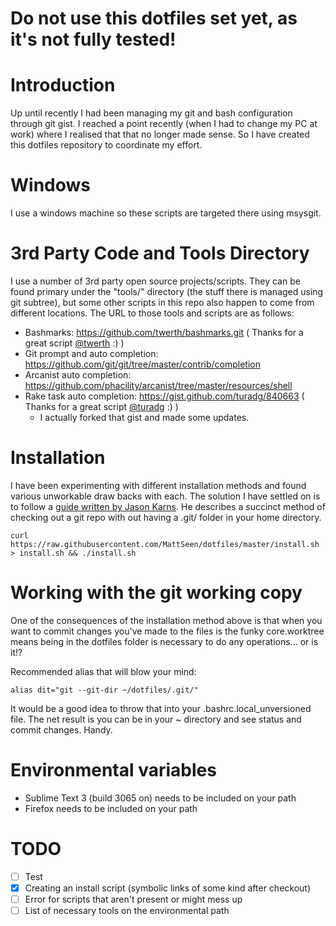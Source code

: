 <h1>Do not use this dotfiles set yet, as it's not fully tested!</h1>

Introduction
============

Up until recently I had been managing my git and bash configuration through git gist. I reached a point recently (when I had to change my PC at work) where I realised that that no longer made sense. So I have created this dotfiles repository to coordinate my effort.

Windows
=======

I use a windows machine so these scripts are targeted there using msysgit.

3rd Party Code and Tools Directory
==================================

I use a number of 3rd party open source projects/scripts. They can be found primary under the "tools/" directory (the stuff there is managed using git subtree), but some other scripts in this repo also happen to come from different locations. The URL to those tools and scripts are as follows:

- Bashmarks: https://github.com/twerth/bashmarks.git ( Thanks for a great script [@twerth](https://github.com/twerth/) :) )
- Git prompt and auto completion: https://github.com/git/git/tree/master/contrib/completion
- Arcanist auto completion: https://github.com/phacility/arcanist/tree/master/resources/shell
- Rake task auto completion: https://gist.github.com/turadg/840663 ( Thanks for a great script [@turadg](https://gist.github.com/turadg/) :) )
	- I actually forked that gist and made some updates.


Installation
============

I have been experimenting with different installation methods and found various unworkable draw backs with each. The solution I have settled on is to follow a [guide written by Jason Karns](http://jasonkarns.com/blog/versioning-dotfiles-with-git/). He describes a succinct method of checking out a git repo with out having a .git/ folder in your home directory.

	curl https://raw.githubusercontent.com/MattSeen/dotfiles/master/install.sh > install.sh && ./install.sh


Working with the git working copy
=================================

One of the consequences of the installation method above is that when you want to commit changes you've made to the files is the funky core.worktree means being in the dotfiles folder is necessary to do any operations... or is it!?

Recommended alias that will blow your mind:

    alias dit="git --git-dir ~/dotfiles/.git/"

It would be a good idea to throw that into your .bashrc.local_unversioned file. The net result is you can be in your ~ directory and see status and commit changes. Handy.

Environmental variables
=======================

- Sublime Text 3 (build 3065 on) needs to be included on your path
- Firefox needs to be included on your path


TODO
====

- [ ] Test
- [x] Creating an install script (symbolic links of some kind after checkout)
- [ ] Error for scripts that aren't present or might mess up
- [ ] List of necessary tools on the environmental path
